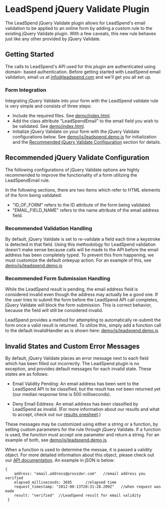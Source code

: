 LeadSpend jQuery Validate Plugin
================================

The LeadSpend jQuery Validate plugin allows for LeadSpend's email validation
to be applied to an online form by adding a custom rule to the existing
jQuery Validate plugin.  With a few caveats, this new rule behaves just like any
other provided by jQuery Validate.  

Getting Started
---------------
The calls to LeadSpend's API used for this plugin are authenticated using domain-
based authentication.  Before getting started with LeadSpend email validation,
email us at info@leadspend.com and we'll get you all set up.

### Form Integration

Integrating jQuery Validate into your form with the LeadSpend validate rule is
very simple and consists of three steps:
* Include the required files. See [demo/index.html](https://github.com/LeadSpend/jquery-validate-leadspend/blob/master/demo/index.html#L7-16).
* Add the class attribute "LeadSpendEmail" to the email field you wish to be validated. See [ demo/index.html](https://github.com/LeadSpend/jquery-validate-leadspend/blob/master/demo/index.html#L28-32).
* Initialize jQuery Validate on your form with the jQuery Validate configurations
below. See [demo/js/leadspend.demo.js](https://github.com/LeadSpend/jquery-validate-leadspend/blob/master/demo/js/leadspend.demo.js#L7-8) for initialization and the [Recommended jQuery Validate Configuration](https://github.com/LeadSpend/jquery-validate-leadspend#recommended-jquery-validate-configuration) section for details.

Recommended jQuery Validate Configuration
-----------------------------------------

The following configurations of jQuery Validate options are highly recommended
to improve the functionality of a form utilizing the LeadSpendEmail rule.  

In the following sections, there are two items which refer to HTML elements of
the form being validated:
* "ID_OF_FORM" refers to the ID attribute of the form being validated.
* "EMAIL_FIELD_NAME" refers to the name attribute of the email address field.
	
### Recommended Validation Handling

By default, jQuery Validate is set to re-validate a field each time a keystroke
is detected in that field.  Using this methodology for LeadSpend validation
doesn't make sense because calls will be made to the API before the email
address has been completely typed.  To prevent this from happening,
we must customize the default onkeyup action.  For an example of this, see [demo/js/leadspend.demo.js](https://github.com/LeadSpend/jquery-validate-leadspend/blob/master/demo/js/leadspend.demo.js#L10-15)
	
### Recommended Form Submission Handling

While the LeadSpend result is pending, the email address field is considered invalid
even though the address may actually be a good one.  If the user tries to
submit the form before the LeadSpend API call completes, jQuery Validate will
block the form submission.  This is correct behavior, because the field will
still be considered invalid.

LeadSpend provides a method for attempting to automatically re-submit the form
once a valid result is returned.  To utilize this, simply add a function call
to the default invalidHandler as is shown here:  [demo/js/leadspend.demo.js](https://github.com/LeadSpend/jquery-validate-leadspend/blob/master/demo/js/leadspend.demo.js#L16-19)

Invalid States and Custom Error Messages
----------------------------------------

By default, jQuery Validate places an error message next to each field which has
been filled out incorrectly.  The LeadSpend plugin is no exception, and provides
default messages for each invalid state.  These states are as follows:

* Email Validity Pending: An email address has been sent to the LeadSpend API to be classified, but the result has not been returned yet (our median response time is
500 milliseconds).

* Deny Email Eddress: An email address has been classified by LeadSpend as invalid.
(For more information about our results and what to accept, check out our
[results onesheet](http://leadspend.com/documentation/Results-LeadSpend.pdf).)

These messages may be customized using either a string or a function, by setting
custom parameters for the rule through jQuery Validate.  If a function is used,
the function must accept one parameter and return a string. For an example of
both, see  [demo/js/leadspend.demo.js](https://github.com/LeadSpend/jquery-validate-leadspend/blob/master/demo/js/leadspend.demo.js#L20-37).
	
When a function is used to determine the messae, it is passed a validity object.
For more detailed information about this object, please check out our [API
documentation](http://leadspend.com/documentation/LeadSpend-Validation-API-v2.2d.pdf).  An example in jSON is below:
	
    {
		address: "email.address@provider.com"	//email address you verified
		elapsed_milliseconds: 3695		//elapsed time
		request_timestamp: "2012-08-13T20:31:28.209Z"	//when request was made
		result: "verified"	//LeadSpend result for email validity
	 }
